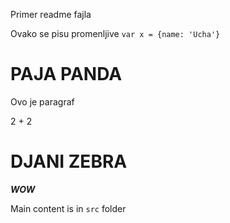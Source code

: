 Primer readme fajla

Ovako se pisu promenljive
`var x = {name: 'Ucha'}`

<h1>  PAJA PANDA </h1>

<p>Ovo je paragraf</p>

2 + 2

<h1> DJANI ZEBRA</h1>

***WOW***

Main content is in ```src``` folder